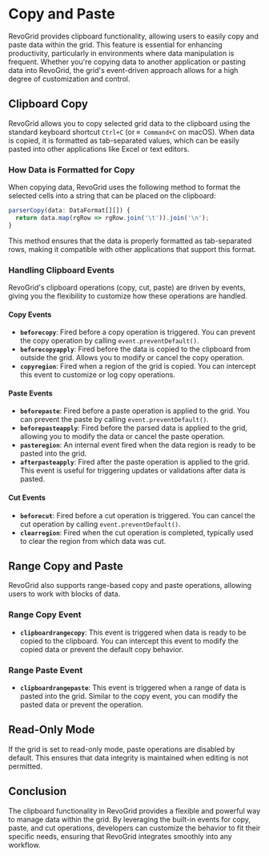 # Copy and Paste

RevoGrid provides clipboard functionality, allowing users to easily copy and paste data within the grid. This feature is essential for enhancing productivity, particularly in environments where data manipulation is frequent. Whether you're copying data to another application or pasting data into RevoGrid, the grid's event-driven approach allows for a high degree of customization and control.

## Clipboard Copy

RevoGrid allows you to copy selected grid data to the clipboard using the standard keyboard shortcut `Ctrl+C` (or `⌘ Command+C` on macOS). When data is copied, it is formatted as tab-separated values, which can be easily pasted into other applications like Excel or text editors.

### How Data is Formatted for Copy

When copying data, RevoGrid uses the following method to format the selected cells into a string that can be placed on the clipboard:

```typescript
parserCopy(data: DataFormat[][]) {
  return data.map(rgRow => rgRow.join('\t')).join('\n');
}
```

This method ensures that the data is properly formatted as tab-separated rows, making it compatible with other applications that support this format.

### Handling Clipboard Events

RevoGrid's clipboard operations (copy, cut, paste) are driven by events, giving you the flexibility to customize how these operations are handled.

#### Copy Events

- **`beforecopy`**: Fired before a copy operation is triggered. You can prevent the copy operation by calling `event.preventDefault()`.
- **`beforecopyapply`**: Fired before the data is copied to the clipboard from outside the grid. Allows you to modify or cancel the copy operation.
- **`copyregion`**: Fired when a region of the grid is copied. You can intercept this event to customize or log copy operations.

#### Paste Events

- **`beforepaste`**: Fired before a paste operation is applied to the grid. You can prevent the paste by calling `event.preventDefault()`.
- **`beforepasteapply`**: Fired before the parsed data is applied to the grid, allowing you to modify the data or cancel the paste operation.
- **`pasteregion`**: An internal event fired when the data region is ready to be pasted into the grid.
- **`afterpasteapply`**: Fired after the paste operation is applied to the grid. This event is useful for triggering updates or validations after data is pasted.

#### Cut Events

- **`beforecut`**: Fired before a cut operation is triggered. You can cancel the cut operation by calling `event.preventDefault()`.
- **`clearregion`**: Fired when the cut operation is completed, typically used to clear the region from which data was cut.

## Range Copy and Paste

RevoGrid also supports range-based copy and paste operations, allowing users to work with blocks of data.

### Range Copy Event

- **`clipboardrangecopy`**: This event is triggered when data is ready to be copied to the clipboard. You can intercept this event to modify the copied data or prevent the default copy behavior.


### Range Paste Event

- **`clipboardrangepaste`**: This event is triggered when a range of data is pasted into the grid. Similar to the copy event, you can modify the pasted data or prevent the operation.

## Read-Only Mode

If the grid is set to read-only mode, paste operations are disabled by default. This ensures that data integrity is maintained when editing is not permitted.

## Conclusion

The clipboard functionality in RevoGrid provides a flexible and powerful way to manage data within the grid. By leveraging the built-in events for copy, paste, and cut operations, developers can customize the behavior to fit their specific needs, ensuring that RevoGrid integrates smoothly into any workflow.
